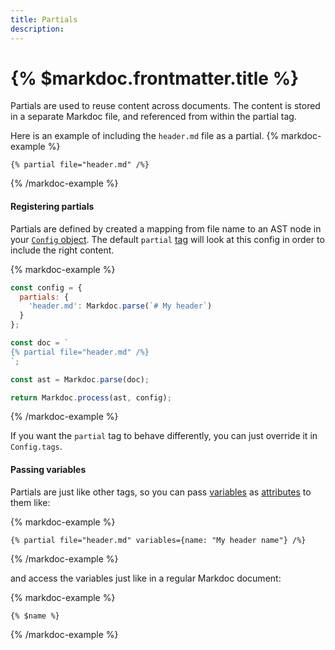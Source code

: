 ```yaml
---
title: Partials
description:
---
```


# {% $markdoc.frontmatter.title %}

Partials are used to reuse content across documents. The content is stored in a separate Markdoc file, and referenced from within the partial tag.

Here is an example of including the `header.md` file as a partial.
{% markdoc-example %}

```
{% partial file="header.md" /%}
```

{% /markdoc-example %}

#### Registering partials

Partials are defined by created a mapping from file name to an AST node in your [`Config` object](/docs/config). The default `partial` [tag](/docs/tags) will look at this config in order to include the right content.

{% markdoc-example %}

```js
const config = {
  partials: {
    'header.md': Markdoc.parse(`# My header`)
  }
};

const doc = `
{% partial file="header.md" /%}
`;

const ast = Markdoc.parse(doc);

return Markdoc.process(ast, config);
```

{% /markdoc-example %}

If you want the `partial` tag to behave differently, you can just override it in `Config.tags`.

#### Passing variables

Partials are just like other tags, so you can pass [variables](/docs/variables) as [attributes](/docs/attributes) to them like:

{% markdoc-example %}

```
{% partial file="header.md" variables={name: "My header name"} /%}
```

{% /markdoc-example %}

and access the variables just like in a regular Markdoc document:

{% markdoc-example %}

```
{% $name %}
```

{% /markdoc-example %}

